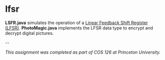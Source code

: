 # lfsr

**LSFR.java** simulates the operation of a [Linear Feedback Shift Register (LFSR)](https://en.wikipedia.org/wiki/Linear-feedback_shift_register). **PhotoMagic.java** implements the LFSR data type to encrypt and decrypt digital pictures.

--

*This assignment was completed as part of COS 126 at Princeton University.*
